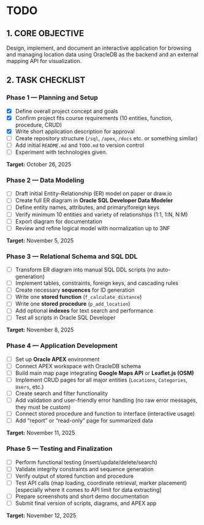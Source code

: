 # TODO 
## 1. CORE OBJECTIVE
Design, implement, and document an interactive application for browsing and managing location data using OracleDB as the backend and an external mapping API for visualization.

## 2. TASK CHECKLIST

### Phase 1 — Planning and Setup
- [x] Define overall project concept and goals  
- [x] Confirm project fits course requirements (10 entities, function, procedure, CRUD)  
- [x] Write short application description for approval  
- [ ] Create repository structure (`/sql`, `/apex`, `/docs` etc. or something similar)  
- [ ] Add initial `README.md` and `TODO.md` to version control
- [ ] Experiment with technologies given.

**Target:** October 26, 2025  

### Phase 2 — Data Modeling
- [ ] Draft initial Entity–Relationship (ER) model on paper or draw.io  
- [ ] Create full ER diagram in **Oracle SQL Developer Data Modeler**
- [ ] Define entity names, attributes, and primary/foreign keys  
- [ ] Verify minimum 10 entities and variety of relationships (1:1, 1:N, N:M)  
- [ ] Export diagram for documentation  
- [ ] Review and refine logical model with normalization up to 3NF  

**Target:** November 5, 2025  

### Phase 3 — Relational Schema and SQL DDL
- [ ] Transform ER diagram into manual SQL DDL scripts (no auto-generation)  
- [ ] Implement tables, constraints, foreign keys, and cascading rules  
- [ ] Create necessary **sequences** for ID generation  
- [ ] Write one **stored function** (`f_calculate_distance`)  
- [ ] Write one **stored procedure** (`p_add_location`)  
- [ ] Add optional **indexes** for text search and performance  
- [ ] Test all scripts in Oracle SQL Developer  

**Target:** November 8, 2025  

### Phase 4 — Application Development
- [ ] Set up **Oracle APEX** environment  
- [ ] Connect APEX workspace with OracleDB schema  
- [ ] Build main map page integrating **Google Maps API** or **Leaflet.js (OSM)**  
- [ ] Implement CRUD pages for all major entities (`Locations`, `Categories`, `Users`, etc.)  
- [ ] Create search and filter functionality  
- [ ] Add validation and user-friendly error handling (no raw error messages, they must be custom)   
- [ ] Connect stored procedure and function to interface (interactive usage)  
- [ ] Add “report” or “read-only” page for summarized data  

**Target:** November 11, 2025  

### Phase 5 — Testing and Finalization
- [ ] Perform functional testing (insert/update/delete/search)  
- [ ] Validate integrity constraints and sequence generation  
- [ ] Verify output of stored function and procedure  
- [ ] Test API calls (map loading, coordinate retrieval, marker placement) [especially where it comes to API limit for data extracting]  
- [ ] Prepare screenshots and short demo documentation  
- [ ] Submit final version of scripts, diagrams, and APEX app  

**Target:** November 12, 2025  
